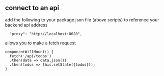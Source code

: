 ## connect to an api
add the following to your package.json file (above scripts)
to reference your backend api address

```
  "proxy": "http://localhost:8080",
```

allows you to make a fetch request

```
componentWillMount() {
  fetch('/api/todos')
  .then(data => data.json())
  .then(todos => this.setState({todos}));
}
```
